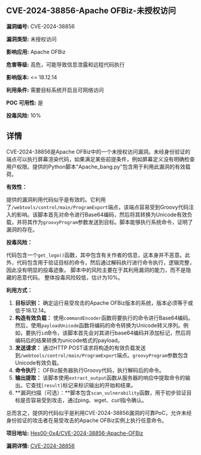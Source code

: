 ## CVE-2024-38856-Apache OFBiz-未授权访问

**漏洞编号:** CVE-2024-38856

**漏洞类型:** 未授权访问

**影响应用:** Apache OFBiz

**危害等级:** 高危，可能导致信息泄露和远程代码执行

**影响版本:** <= 18.12.14

**利用条件:** 需要目标系统开启且可网络访问

**POC 可用性:** 是

**投毒风险:** 10%

## 详情

CVE-2024-38856是Apache OFBiz中的一个未授权访问漏洞。未经身份验证的端点可以执行屏幕渲染代码，如果满足某些前提条件，例如屏幕定义没有明确检查用户权限。提供的Python脚本"Apache_bang.py"包含用于利用此漏洞的有效载荷。

**有效性：**

提供的漏洞利用代码似乎是有效的。它利用了`/webtools/control/main/ProgramExport`端点，该端点容易受到Groovy代码注入的影响。该脚本首先对命令进行Base64编码，然后将其转换为Unicode有效负载，并将其作为`groovyProgram`参数发送到目标。脚本能够执行系统命令，证明了漏洞的存在。

**投毒风险：**

代码包含一个`get_logo()`函数，其中包含有关作者的信息，这本身并不恶意。此外，代码包含用于验证目标的命令，然后通过解码执行进行命令执行，逻辑完整，因此没有明显的投毒迹象。 脚本中的风险主要在于其利用漏洞的能力，而不是隐藏的恶意代码。 整体投毒风险较低，估计为10%。

**利用方式：**

1.  **目标识别：** 确定运行易受攻击的Apache OFBiz版本的系统，版本必须等于或低于18.12.14。
2.  **构造有效负载：** 使用`commandEncoder`函数将要执行的命令进行Base64编码。然后，使用`payloadUnicode`函数将编码的命令转换为Unicode转义序列。例如，要执行`id`命令，该脚本首先会对其进行base64编码并添加标记，然后将编码后的结果转换为unicode格式的payload。
3.  **发送请求：** 通过HTTP POST请求将构造的有效负载发送到`/webtools/control/main/ProgramExport`端点。`groovyProgram`参数包含Unicode有效负载。
4.  **命令执行：** OFBiz服务器执行Groovy代码，执行解码后的命令。
5.  **输出提取：** 该脚本使用`extract_output`函数从服务器的响应中提取命令的输出。它查找`[result]`标记来标识输出的开始和结束。
6.  **漏洞扫描（可选）：**脚本包含`scan_vulnerability`函数，用于初步验证目标是否容易受到攻击，通过ping、wget、curl指令确认。

总而言之，提供的代码似乎是利用CVE-2024-38856漏洞的可靠PoC，允许未经身份验证的攻击者在易受攻击的Apache OFBiz实例上执行任意命令。

**项目地址:** [Hex00-0x4/CVE-2024-38856-Apache-OFBiz](https://github.com/Hex00-0x4/CVE-2024-38856-Apache-OFBiz)

**漏洞详情:** [CVE-2024-38856](https://nvd.nist.gov/vuln/detail/CVE-2024-38856)